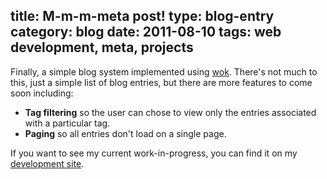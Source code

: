 title: M-m-m-meta post!
type: blog-entry
category: blog
date: 2011-08-10
tags: web development, meta, projects
---
Finally, a simple blog system implemented using [wok][]. There's 
not much to this, just a simple list of blog entries, but there are more 
features to come soon including:

[wok]:https://github.com/mythmon/wok

- **Tag filtering** so the user can chose to view only the entries associated
with a particular tag.
- **Paging** so all entries don't load on a single page.

If you want to see my current work-in-progress, you can find it on my
[development site][devsite].

[devsite]:http://dev.robmd.net/blog
